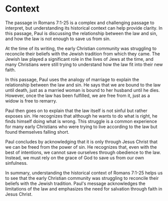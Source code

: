 # Context

The passage in Romans 7:1-25 is a complex and challenging passage to interpret, but understanding its historical context can help provide clarity. In this passage, Paul is discussing the relationship between the law and sin, and how the law is not enough to save us from sin.

At the time of its writing, the early Christian community was struggling to reconcile their beliefs with the Jewish tradition from which they came. The Jewish law played a significant role in the lives of Jews at the time, and many Christians were still trying to understand how the law fit into their new faith.

In this passage, Paul uses the analogy of marriage to explain the relationship between the law and sin. He says that we are bound to the law until death, just as a married woman is bound to her husband until he dies. However, once the law has been fulfilled, we are free from it, just as a widow is free to remarry.

Paul then goes on to explain that the law itself is not sinful but rather exposes sin. He recognizes that although he wants to do what is right, he finds himself doing what is wrong. This struggle is a common experience for many early Christians who were trying to live according to the law but found themselves falling short.

Paul concludes by acknowledging that it is only through Jesus Christ that we can be freed from the power of sin. He recognizes that, even with the best of intentions, we cannot save ourselves through obedience to the law. Instead, we must rely on the grace of God to save us from our own sinfulness.

In summary, understanding the historical context of Romans 7:1-25 helps us to see that the early Christian community was struggling to reconcile their beliefs with the Jewish tradition. Paul's message acknowledges the limitations of the law and emphasizes the need for salvation through faith in Jesus Christ.